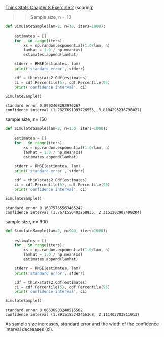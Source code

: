 [Think Stats Chapter 8 Exercise 2](http://greenteapress.com/thinkstats2/html/thinkstats2009.html#toc77) (scoring)

>> Sample size, n = 10

```python
def SimulateSample(lam=2, n=10, iters=1000):
    
    estimates = []
    for _ in range(iters):
        xs = np.random.exponential(1.0/lam, n)
        lamhat = 1.0 / np.mean(xs)
        estimates.append(lamhat)

    stderr = RMSE(estimates, lam)
    print('standard error', stderr)

    cdf = thinkstats2.Cdf(estimates)
    ci = cdf.Percentile(5), cdf.Percentile(95)
    print('confidence interval', ci)

SimulateSample()
```



```
standard error 0.8992468292976267
confidence interval (1.2827691993726555, 3.8104295236798027)
```

sample size, n= 150

```python
def SimulateSample(lam=2, n=150, iters=1000):
    
    estimates = []
    for _ in range(iters):
        xs = np.random.exponential(1.0/lam, n)
        lamhat = 1.0 / np.mean(xs)
        estimates.append(lamhat)

    stderr = RMSE(estimates, lam)
    print('standard error', stderr)

    cdf = thinkstats2.Cdf(estimates)
    ci = cdf.Percentile(5), cdf.Percentile(95)
    print('confidence interval', ci)

SimulateSample()
```

```
standard error 0.16875765563465242
confidence interval (1.7671550493268935, 2.3151202907499204)
```



sample size, n= 900

```python
def SimulateSample(lam=2, n=900, iters=1000):
    
    estimates = []
    for _ in range(iters):
        xs = np.random.exponential(1.0/lam, n)
        lamhat = 1.0 / np.mean(xs)
        estimates.append(lamhat)

    stderr = RMSE(estimates, lam)
    print('standard error', stderr)

    cdf = thinkstats2.Cdf(estimates)
    ci = cdf.Percentile(5), cdf.Percentile(95)
    print('confidence interval', ci)

SimulateSample()
```

```
standard error 0.06636983240515502
confidence interval (1.8915185242466368, 2.111403703811913)
```



As sample size increases, standard error and the width of the confidence interval decreases (ci). 
